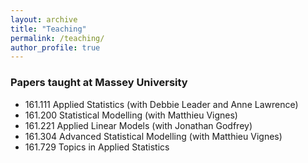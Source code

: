 ```yaml
---
layout: archive
title: "Teaching"
permalink: /teaching/
author_profile: true
---
```


### Papers taught at Massey University

* 161.111 Applied Statistics (with Debbie Leader and Anne Lawrence)
* 161.200 Statistical Modelling (with Matthieu Vignes)
* 161.221 Applied Linear Models (with Jonathan Godfrey)
* 161.304 Advanced Statistical Modelling (with Matthieu Vignes)
* 161.729 Topics in Applied Statistics


<!---
{% include base_path %}

{% for post in site.teaching reversed %}
  {% include archive-single.html %}
{% endfor %}
--->
